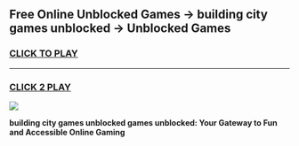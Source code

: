 
## Free Online Unblocked Games → building city games unblocked → Unblocked Games
<h3>
<a href="https://premium.freeplayer.one?title=building_city_games_unblocked&ref=21F">CLICK TO PLAY</a></h3>
<hr>

<h3>
<a href="https://premium.freeplayer.one?title=building_city_games_unblocked&ref=21F">CLICK 2 PLAY</a>
  
</h3>

<a href="https://premium.freeplayer.one?title=building_city_games_unblocked&ref=21F/"><img src="https://clearcache.store/games.png"></a>


**building city games unblocked games unblocked: Your Gateway to Fun and Accessible Online Gaming**
